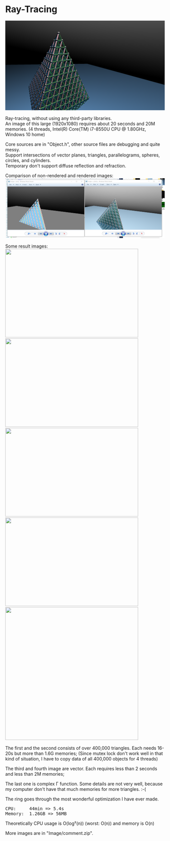 # Ray-Tracing
<img src="https://raw.githubusercontent.com/Harry7557558/Ray-Tracing/master/RT005.png" alt="" />

Ray-tracing, without using any third-party libraries. <br/>
An image of this large (1920x1080) requires about 20 seconds and 20M memories. (4 threads, Intel(R) Core(TM) i7-8550U CPU @ 1.80GHz, Windows 10 home)

Core sources are in "Object.h", other source files are debugging and quite messy. <br/>
Support intersections of vector planes, triangles, parallelograms, spheres, circles, and cylinders. <br/>
Temporary don't support diffuse reflection and refraction. 

Comparison of non-rendered and rendered images: 
<img src="https://raw.githubusercontent.com/Harry7557558/Ray-Tracing/master/compare.png" alt="" />

Some result images: <br/>
<img src="https://raw.githubusercontent.com/Harry7557558/Ray-Tracing/Image/RayTracing_3.f.05%2B.png" width="420px" height="280px" alt="" />
<img src="https://raw.githubusercontent.com/Harry7557558/Ray-Tracing/Image/RayTracing_3.f.02%2B.png" width="420px" height="280px" alt="" />
<img src="https://raw.githubusercontent.com/Harry7557558/Ray-Tracing/Image/RayTracing_4.e.png" width="420px" height="280px" alt="" />
<img src="https://raw.githubusercontent.com/Harry7557558/Ray-Tracing/Image/RayTracing_5.c.png" width="420px" height="280px" alt="" />
<img src="https://raw.githubusercontent.com/Harry7557558/Ray-Tracing/Image/%CE%93.png" width="420px" height="420px" alt="" />

The first and the second consists of over 400,000 triangles. Each needs 16-20s but more than 1.6G memories; (Since mutex lock don't work well in that kind of situation, I have to copy data of all 400,000 objects for 4 threads)

The third and fourth image are vector. Each requires less than 2 seconds and less than 2M memories; 

The last one is complex Γ function. Some details are not very well, because my computer don't have that much memories for more triangles.   :-(

The ring goes through the most wonderful optimization I have ever made. <br/>
<pre>CPU:     44min => 5.4s
Memory:  1.26GB => 56MB</pre>

Theoretically CPU usage is O(log²(n)) (worst: O(n)) and memory is O(n) 

More images are in "Image/comment.zip". 
